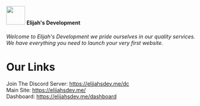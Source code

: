 <img src="https://elijahsdev.me/logo.png" width="50" width="50"> <b>Elijah's Development</b>

###### Welcome to Elijah's Development we pride ourselves in our quality services. We have everything you need to launch your very first website. ######


# Our Links
Join The Discord Server: https://elijahsdev.me/dc
<br>
Main Site: https://elijahsdev.me/
<br>
Dashboard: https://elijahsdev.me/dashboard
